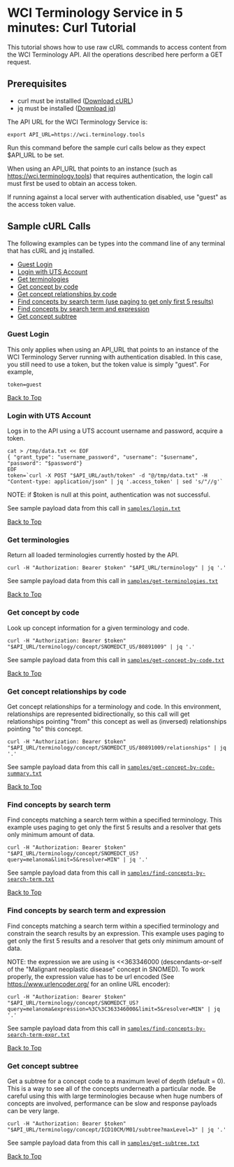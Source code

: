 <a name="top" />

WCI Terminology Service in 5 minutes: Curl Tutorial
===================================================

This tutorial shows how to use raw cURL commands to access content from the WCI Terminology API.
All the operations described here perform a GET request.

Prerequisites
-------------
* curl must be installled ([Download cURL](https://curl.haxx.se/dlwiz/))
* jq must be installed ([Download jq](https://stedolan.github.io/jq/download/))

The API URL for the WCI Terminology Service is: 

`export API_URL=https://wci.terminology.tools`

Run this command before the sample curl calls below as they expect $API_URL to be set.

When using an API_URL that points to an instance (such as https://wci.terminology.tools) that
requires authentication, the login call must first be used to obtain an access token.   

If running against a local server with authentication disabled, use "guest" as the access token value.

Sample cURL Calls
-----------------

The following examples can be types into the command line of any terminal that has cURL and jq installed.

- [Guest Login](#login-guest)
- [Login with UTS Account](#login-uts)
- [Get terminologies](#get-terminologies)
- [Get concept by code](#get-concept-by-code)
- [Get concept relationships by code](#get-concept-relationships)
- [Find concepts by search term (use paging to get only first 5 results)](#find-concepts)
- [Find concepts by search term and expression](#find-concepts-expr)
- [Get concept subtree](#get-subtree)

<a name="login-guest"/>

### Guest Login 

This only applies when using an API_URL that points to an instance of the WCI Terminology Server
running with authentication disabled.  In this case, you still need to use a token, but the token
value is simply "guest".  For example,

```
token=guest
```

[Back to Top](#top)

<a name="login-uts"/>

### Login with UTS Account

Logs in to the API using a UTS account username and password, acquire a token.

```
cat > /tmp/data.txt << EOF
{ "grant_type": "username_password", "username": "$username", "password": "$password"}
EOF
token=`curl -X POST "$API_URL/auth/token" -d "@/tmp/data.txt" -H "Content-type: application/json" | jq '.access_token' | sed 's/"//g'`
```

NOTE: if $token is null at this point, authentication was not successful.

See sample payload data from this call in [`samples/login.txt`](samples/login.txt)

[Back to Top](#top)

<a name="get-terminologies"/>

### Get terminologies

Return all loaded terminologies currently hosted by the API.

```
curl -H "Authorization: Bearer $token" "$API_URL/terminology" | jq '.'
```

See sample payload data from this call in [`samples/get-terminologies.txt`](samples/get-terminologies.txt)

[Back to Top](#top)

<a name="get-concept-by-code"/>

### Get concept by code

Look up concept information for a given terminology and code.

```
curl -H "Authorization: Bearer $token" "$API_URL/terminology/concept/SNOMEDCT_US/80891009" | jq '.'
```

See sample payload data from this call in [`samples/get-concept-by-code.txt`](samples/get-concept-by-code.txt)

[Back to Top](#top)

<a name="get-concept-relationships"/>

### Get concept relationships by code

Get concept relationships for a terminology and code. In this environment, relationships
are represented bidirectionally, so this call will get relationships pointing "from"
this concept as well as (inversed) relationships pointing "to" this concept.

```
curl -H "Authorization: Bearer $token" "$API_URL/terminology/concept/SNOMEDCT_US/80891009/relationships" | jq '.'
```

See sample payload data from this call in [`samples/get-concept-by-code-summary.txt`](samples/get-concept-by-code-more.txt)

[Back to Top](#top)

<a name="find-concepts"/>

### Find concepts by search term

Find concepts matching a search term within a specified terminology. This 
example uses paging to get only the first 5 results and a resolver that
gets only minimum amount of data.

```
curl -H "Authorization: Bearer $token" "$API_URL/terminology/concept/SNOMEDCT_US?query=melanoma&limit=5&resolver=MIN" | jq '.'
```

See sample payload data from this call in [`samples/find-concepts-by-search-term.txt`](samples/find-concepts-by-search-term.txt)

[Back to Top](#top)

<a name="find-concepts-expr"/>

### Find concepts by search term and expression

Find concepts matching a search term within a specified terminology and constrain
the search results by an expression. This example uses paging to get only the first 
5 results and a resolver that gets only minimum amount of data.

NOTE: the expression we are using is <<363346000 (descendants-or-self of the "Malignant
neoplastic disease" concept in SNOMED).  To work properly, the expression value has to
be url encoded (See https://www.urlencoder.org/ for an online URL encoder):

```
curl -H "Authorization: Bearer $token" "$API_URL/terminology/concept/SNOMEDCT_US?query=melanoma&expression=%3C%3C363346000&limit=5&resolver=MIN" | jq '.'
```

See sample payload data from this call in [`samples/find-concepts-by-search-term-expr.txt`](samples/find-concepts-by-search-term-expr.txt)

[Back to Top](#top)

<a name="get-subtree"/>

### Get concept subtree

Get a subtree for a concept code to a maximum level of depth (default = 0).
This is a way to see all of the concepts underneath a particular node.
Be careful using this with large terminologies because when huge numbers of
concepts are involved, performance can be slow and response payloads can be very
large.

```
curl -H "Authorization: Bearer $token" "$API_URL/terminology/concept/ICD10CM/M01/subtree?maxLevel=3" | jq '.'
```

See sample payload data from this call in [`samples/get-subtree.txt`](samples/get-subtree.txt)

[Back to Top](#top)

